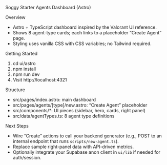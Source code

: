 Soggy Starter Agents Dashboard (Astro)

Overview
- Astro + TypeScript dashboard inspired by the Valorant UI reference.
- Shows 8 agent-type cards; each links to a placeholder “Create Agent” page.
- Styling uses vanilla CSS with CSS variables; no Tailwind required.

Getting Started
1) cd ui/astro
2) npm install
3) npm run dev
4) Visit http://localhost:4321

Structure
- src/pages/index.astro: main dashboard
- src/pages/agents/[type]/new.astro: “Create Agent” placeholder
- src/components/*: UI pieces (sidebar, hero, cards, right panel)
- src/data/agentTypes.ts: 8 agent type definitions

Next Steps
- Wire “Create” actions to call your backend generator (e.g., POST to an internal endpoint that runs `scripts/new-agent.ts`).
- Replace sample right-panel data with API-driven metrics.
- Optionally integrate your Supabase anon client in `ui/lib` if needed for auth/session.

